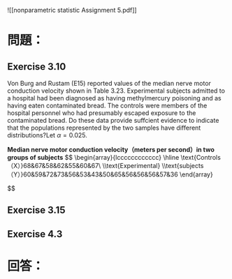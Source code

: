 ![[nonparametric statistic Assignment 5.pdf]]
# 問題：
## Exercise 3.10
Von Burg and Rustam (E15) reported values of the median nerve motor conduction velocity shown in Table 3.23. Experimental subjects admitted to a hospital had been diagnosed as having methylmercury poisoning and as having eaten contaminated bread. The controls were members of the hospital personnel who had presumably escaped exposure to the contaminated bread. Do these data provide suffcient evidence to indicate that the populations represented by the two samples have different distributions?Let $\alpha = 0.025$.

**Median nerve motor conduction velocity（meters per second）in two groups of subjects**
$$
\begin{array}{lcccccccccccc}
\hline
\text{Controls（X）}68&67&58&62&55&60&67\\
\\\text{Experimental} \\\text{subjects（Y）}60&59&72&73&56&53&43&50&65&56&56&56&57&36
\end{array}

$$

## Exercise 3.15

## Exercise 4.3
# 回答：